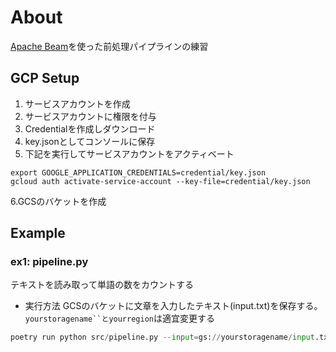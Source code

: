 # About
[Apache Beam](https://github.com/apache/beam)を使った前処理パイプラインの練習

## GCP Setup
1. サービスアカウントを作成
2. サービスアカウントに権限を付与
3. Credentialを作成しダウンロード
4. key.jsonとしてコンソールに保存
5. 下記を実行してサービスアカウントをアクティベート
```
export GOOGLE_APPLICATION_CREDENTIALS=credential/key.json
gcloud auth activate-service-account --key-file=credential/key.json
```
6.GCSのバケットを作成


## Example

### ex1: pipeline.py
テキストを読み取って単語の数をカウントする  

- 実行方法
GCSのバケットに文章を入力したテキスト(input.txt)を保存する。  
`yourstoragename``とyourregion`は適宜変更する

```python
poetry run python src/pipeline.py --input=gs://yourstoragename/input.txt --output=gs://yourstoragename/output.txt --region yourregion
```